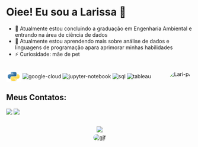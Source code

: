 # Oiee! Eu sou a Larissa 🌸

- 🔭 Atualmente estou concluindo a graduação em Engenharia Ambiental e entrando na área de ciência de dados
- 🌱 Atualmente estou aprendendo mais sobre análise de dados e linguagens de programação apara aprimorar minhas habilidades
- ⚡ Curiosidade: mãe de pet

</div>
<div style="display: inline_block"><br>
  <img align="center" alt="Python" height="30" width="40" src="https://raw.githubusercontent.com/devicons/devicon/master/icons/python/python-original.svg" />
  <img align="center" alt="google-cloud" height="30" width="40" src="https://cdn.jsdelivr.net/gh/devicons/devicon/icons/googlecloud/googlecloud-original.svg" />
  <img align="center" alt="jupyter-notebook" height="30" width="40" src="https://cdn.jsdelivr.net/gh/devicons/devicon/icons/jupyter/jupyter-original-wordmark.svg" />
  <img align="center" alt="sql" height="30" width="40" src="https://cdn.jsdelivr.net/gh/devicons/devicon/icons/sqlite/sqlite-original.svg" />
  <img align="center" alt="tableau" height="30" width="30" src= "https://www.svgrepo.com/show/354428/tableau-icon.svg" />
  <img align="right" alt="Lari-pic" height="150" style="border-radius:50px;" src= "https://i.picasion.com/pic92/fef81b6a5fe8384bd263442353f8f4da.gif" />
  
</div>

## Meus Contatos:
<div>
<a href="https://www.linkedin.com/in/larissa-de-oliveira-vieira-632701204" target="_blank"><img src="https://img.shields.io/badge/-LinkedIn-%230077B5?style=for-the-badge&logo=linkedin&logoColor=white" target="_blank"></a>   
<a href = "mailto:larissa.vieira@unesp.br"><img src="https://img.shields.io/badge/Gmail-D14836?style=for-the-badge&logo=gmail&logoColor=white" target="_blank"></a>
</div>

##

<div align="center">
<a href="https://github.com/larissaoli">
<img height="180em" src="https://github-readme-stats.vercel.app/api?username=larissaoli&show_icons=true&theme=synthwave&include_all_commits=true&count_private=true"/>
</div>

<div align="center">
<img align="center" alt="gif" height="150" style="border-radius:50px;" src="https://media.tenor.com/IVCnKbtTeRQAAAAd/programming-computer.gif">
</div>
